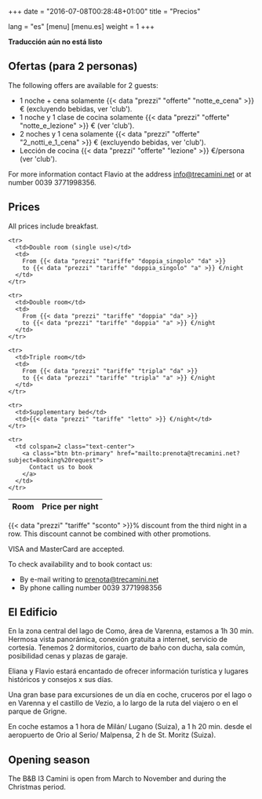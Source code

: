 +++
date = "2016-07-08T00:28:48+01:00"
title = "Precios"

lang = "es"
[menu]
  [menu.es]
    weight = 1
+++


<div class="alert alert-warning" role="alert">
  <b>Traducción aún no está listo</b>
</div>


Ofertas (para 2 personas)
-------------------------
The following offers are available for 2 guests:

 * 1 noche + cena solamente
   {{< data "prezzi" "offerte" "notte_e_cena" >}}
   € (excluyendo bebidas, ver 'club').
 * 1 noche y 1 clase de cocina solamente
   {{< data "prezzi" "offerte" "notte_e_lezione" >}} € (ver 'club').
 * 2 noches y 1 cena solamente
   {{< data "prezzi" "offerte" "2_notti_e_1_cena" >}}
   € (excluyendo bebidas, ver 'club').
 * Lección de cocina
   {{< data "prezzi" "offerte" "lezione" >}}
   €/persona (ver 'club').

For more information contact Flavio at the address
[info@trecamini.net](mailto:info@trecamini.net) or at number 0039 3771998356.


Prices
------
All prices include breakfast.

<table class="table table-striped">
  <thead>
    <tr>
      <th>Room</th>
      <th>Price per night</th>
    </tr>
  </thead>
  <tbody>

    <tr>
      <td>Double room (single use)</td>
      <td>
        From {{< data "prezzi" "tariffe" "doppia_singolo" "da" >}}
        to {{< data "prezzi" "tariffe" "doppia_singolo" "a" >}} €/night
      </td>
    </tr>

    <tr>
      <td>Double room</td>
      <td>
        From {{< data "prezzi" "tariffe" "doppia" "da" >}}
        to {{< data "prezzi" "tariffe" "doppia" "a" >}} €/night
      </td>
    </tr>

    <tr>
      <td>Triple room</td>
      <td>
        From {{< data "prezzi" "tariffe" "tripla" "da" >}}
        to {{< data "prezzi" "tariffe" "tripla" "a" >}} €/night
      </td>
    </tr>

    <tr>
      <td>Supplementary bed</td>
      <td>{{< data "prezzi" "tariffe" "letto" >}} €/night</td>
    </tr>

    <tr>
      <td colspan=2 class="text-center">
        <a class="btn btn-primary" href="mailto:prenota@trecamini.net?subject=Booking%20request">
          Contact us to book
        </a>
      </td>
    </tr>

  </tbody>
</table>

{{< data "prezzi" "tariffe" "sconto" >}}% discount from the third night in a row.
This discount cannot be combined with other promotions.

VISA and MasterCard are accepted.

To check availability and to book contact us:

  * By e-mail writing to [prenota@trecamini.net](mailto:prenota@trecamini.net?subject=Booking%20request)
  * By phone calling number 0039 3771998356


El Edificio
-----------
En la zona central del lago de Como, área de Varenna, estamos a 1h 30 min.
Hermosa vista panorámica, conexión gratuita a internet, servicio de cortesía.
Tenemos 2 dormitorios, cuarto de baño con ducha, sala común,
posibilidad cenas y plazas de garaje.

Eliana y Flavio estará encantado de ofrecer información turística y
lugares históricos y consejos x sus días.

Una gran base para excursiones de un día en coche, cruceros por el lago o en
Varenna y el castillo de Vezio, a lo largo de la ruta del viajero o en el
parque de Grigne.

En coche estamos a 1 hora de Milán/ Lugano (Suiza), a 1 h 20 min. desde el
aeropuerto de Orio al Serio/ Malpensa, 2 h de St. Moritz (Suiza).


Opening season
--------------
The B&B I3 Camini is open from March to November and during the Christmas period.
